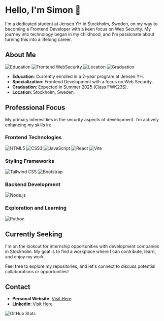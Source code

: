 # Hello, I'm Simon 👋
I'm a dedicated student at Jensen YH in Stockholm, Sweden, on my way to becoming a Frontend Developer with a keen focus on Web Security. My journey into technology began in my childhood, and I'm passionate about turning this into a lifelong career.

## About Me
![Education](https://img.shields.io/badge/Education-Jensen%20YH-orange)
![Frontend WebSecurity](https://img.shields.io/badge/Frontend-Web_Security-blue)
![Location](https://img.shields.io/badge/Location-Stockholm,%20Sweden-yellow)
![Graduation](https://img.shields.io/badge/Graduation-Summer%202025-white)

- **Education**: Currently enrolled in a 2-year program at Jensen YH.
- **Specialization**: Frontend Development with a focus on Web Security.
- **Graduation**: Expected in Summer 2025 (Class FWK23S).
- **Location**: Stockholm, Sweden.

## Professional Focus

My primary interest lies in the security aspects of development. I'm actively enhancing my skills in:

### Frontend Technologies

![HTML5](https://img.shields.io/badge/HTML5-E34F26?logo=html5&logoColor=white)
![CSS3](https://img.shields.io/badge/CSS3-1572B6?logo=css3&logoColor=white)
![JavaScript](https://img.shields.io/badge/Vanilla%20JavaScript-F7DF1E?logo=javascript&logoColor=black)
![React](https://img.shields.io/badge/React-61DAFB?logo=react&logoColor=black)
![Vite](https://img.shields.io/badge/Vite-646CFF?logo=vite&logoColor=white)

### Styling Frameworks
![Tailwind CSS](https://img.shields.io/badge/Tailwind%20CSS-38B2AC?logo=tailwind-css&logoColor=white)
![Bootstrap](https://img.shields.io/badge/Bootstrap-7952B3?logo=bootstrap&logoColor=white)

### Backend Development
![Node.js](https://img.shields.io/badge/Node.js-339933?logo=node.js&logoColor=white)

### Exploration and Learning
![Python](https://img.shields.io/badge/Python-3776AB?logo=python&logoColor=white)

## Currently Seeking
I'm on the lookout for internship opportunities with development companies in Stockholm. My goal is to find a workplace where I can contribute, learn, and enjoy my work.

Feel free to explore my repositories, and let's connect to discuss potential collaborations or opportunities!

## Contact
- **Personal Website**: [Visit Here](https://kjsportfolio.se)
- **Linkedin**: [Visit Here](https://linkedin.com/in/kjshallstrom)

![GitHub Stats](https://github-readme-stats.vercel.app/api/top-langs/?username=hallstrom91&theme=dark&show_icons=true&hide_border=true&layout=compact)
